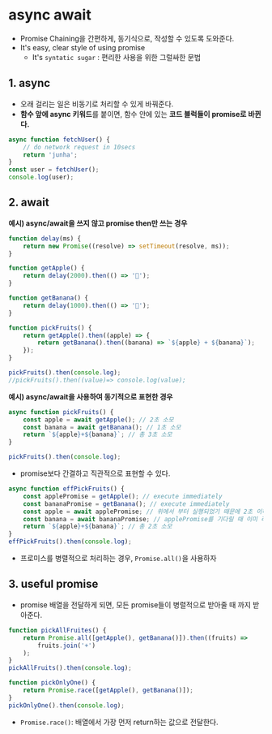 # async await

-   Promise Chaining을 간편하게, 동기식으로, 작성할 수 있도록 도와준다.
-   It's easy, clear style of using promise
    -   It's `syntatic sugar` : 편리한 사용을 위한 그럴싸한 문법

## 1. async

-   오래 걸리는 일은 비동기로 처리할 수 있게 바꿔준다.
-   **함수 앞에 async 키워드**를 붙이면, 함수 안에 있는 **코드 블럭들이 promise로 바뀐다.**

```js
async function fetchUser() {
    // do network request in 10secs
    return 'junha';
}
const user = fetchUser();
console.log(user);
```

## 2. await

**예시) async/await을 쓰지 않고 promise then만 쓰는 경우**

```js
function delay(ms) {
    return new Promise((resolve) => setTimeout(resolve, ms));
}

function getApple() {
    return delay(2000).then(() => '🍎');
}

function getBanana() {
    return delay(1000).then(() => '🍌');
}

function pickFruits() {
    return getApple().then((apple) => {
        return getBanana().then((banana) => `${apple} + ${banana}`);
    });
}

pickFruits().then(console.log);
//pickFruits().then((value)=> console.log(value);
```

**예시) async/await을 사용하여 동기적으로 표현한 경우**

```js
async function pickFruits() {
    const apple = await getApple(); // 2초 소모
    const banana = await getBanana(); // 1초 소모
    return `${apple}+${banana}`; // 총 3초 소모
}

pickFruits().then(console.log);
```

-   promise보다 간결하고 직관적으로 표현할 수 있다.

```js
async function effPickFruits() {
    const applePromise = getApple(); // execute immediately
    const bananaPromise = getBanana(); // execute immediately
    const apple = await applePromise; // 위에서 부터 실행되었기 때문에 2초 이하 소모
    const banana = await bananaPromise; // applePromise를 기다릴 때 이미 리턴 되어있기 때문에 바로 넘어감
    return `${apple}+${banana}`; // 총 2초 소모
}
effPickFruits().then(console.log);
```

-   프로미스를 병렬적으로 처리하는 경우, `Promise.all()`을 사용하자

## 3. useful promise

-   promise 배열을 전달하게 되면, 모든 promise들이 병렬적으로 받아줄 때 까지 받아준다.

```js
function pickAllFruites() {
    return Promise.all([getApple(), getBanana()]).then((fruits) =>
        fruits.join('+')
    );
}
pickAllFruits().then(console.log);
```

```js
function pickOnlyOne() {
    return Promise.race([getApple(), getBanana()]);
}
pickOnlyOne().then(console.log);
```

-   `Promise.race()`: 배열에서 가장 먼저 return하는 값으로 전달한다.
